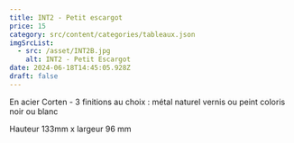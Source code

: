 ```yaml
---
title: INT2 - Petit escargot
price: 15
category: src/content/categories/tableaux.json
imgSrcList:
  - src: /asset/INT2B.jpg
    alt: INT2 - Petit Escargot
date: 2024-06-18T14:45:05.928Z
draft: false
---
```


En acier Corten - 3 finitions au choix : métal naturel vernis ou peint coloris noir ou blanc

Hauteur 133mm x largeur 96 mm
